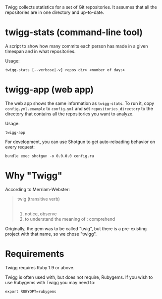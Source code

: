 Twigg collects statistics for a set of Git repositories. It assumes that
all the repositories are in one directory and up-to-date.

# twigg-stats (command-line tool)

A script to show how many commits each person has made in a given
timespan and in what repositories.

Usage:

    twigg-stats [--verbose|-v] repos dir> <number of days>

# twigg-app (web app)

The web app shows the same information as `twigg-stats`. To run it,
copy `config.yml.example` to `config.yml` and set `repositories_directory`
to the directory that contains all the repositories you want to analyze.

Usage:

    twigg-app

For development, you can use Shotgun to get auto-reloading behavior on every
request:

    bundle exec shotgun -o 0.0.0.0 config.ru

# Why "Twigg"

According to Merriam-Webster:

> twig (transitive verb)<br>
> <br>
> 1. notice, observe<br>
> 2. to understand the meaning of : comprehend

Originally, the gem was to be called "twig", but there is a pre-existing project
with that name, so we chose "twigg".

# Requirements

Twigg requires Ruby 1.9 or above.

Twigg is often used with, but does not require, Rubygems. If you wish to use
Rubygems with Twigg you may need to:

    export RUBYOPT=rubygems
